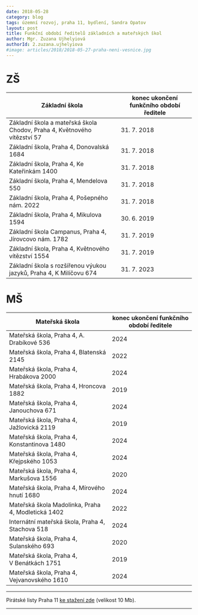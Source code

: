 ```yaml
---
date: 2018-05-28
category: blog
tags: územní rozvoj, praha 11, bydlení, Sandra Opatov
layout: post
title: Funkční období ředitelů základních a mateřských škol
author: Mgr. Zuzana Ujhelyiová 
authorId: 2.zuzana.ujhelyiova
#image: articles/2018/2018-05-27-praha-neni-vesnice.jpg
---
```


# ZŠ

| Základní škola | konec ukončení funkčního období ředitele |
|--|--|
| Základní škola a mateřská škola Chodov, Praha 4, Květnového vítězství 57 |  31. 7. 2018 |
| Základní škola, Praha 4, Donovalská 1684 |  31. 7. 2018 |
| Základní škola, Praha 4, Ke Kateřinkám 1400 |  31. 7. 2018 |
| Základní škola, Praha 4, Mendelova 550 |  31. 7. 2018 |
| Základní škola, Praha 4, Pošepného nám. 2022 |  31. 7. 2018 |
| Základní škola, Praha 4, Mikulova 1594 |  30. 6. 2019 |
| Základní škola Campanus, Praha 4, Jírovcovo nám. 1782 |  31. 7. 2019 |
| Základní škola, Praha 4, Květnového vítězství 1554 |  31. 7. 2019 |
| Základní škola s rozšířenou výukou jazyků, Praha 4, K Milíčovu 674 |  31. 7. 2023 |

# MŠ

| Mateřská škola | konec ukončení funkčního období ředitele |
|--|--|
| Mateřská škola, Praha 4, A. Drabíkové 536 | 2024 |
| Mateřská škola, Praha 4, Blatenská 2145 | 2022 |
| Mateřská škola, Praha 4, Hrabákova 2000 | 2024 |
| Mateřská škola, Praha 4, Hroncova 1882 | 2019 |
| Mateřská škola, Praha 4, Janouchova 671 | 2024 |
| Mateřská škola, Praha 4, Jažlovická 2119 | 2019 |
| Mateřská škola, Praha 4, Konstantinova 1480 | 2024 |
| Mateřská škola, Praha 4, Křejpského 1053 | 2024 |
| Mateřská škola, Praha 4, Markušova 1556 | 2020 |
| Mateřská škola, Praha 4, Mírového hnutí 1680 | 2024 |
| Mateřská škola Madolinka, Praha 4, Modletická 1402 | 2022 |
| Internátní mateřská škola, Praha 4, Stachova 518 | 2024 |
| Mateřská škola, Praha 4, Sulanského 693 | 2020 |
| Mateřská škola, Praha 4, V Benátkách 1751 | 2019 |
| Mateřská škola, Praha 4, Vejvanovského 1610 | 2024 |

---

Pirátské listy Praha 11 [ke stažení zde](/assets/pdf/2018-07-10-praha-11.pdf) (velikost 10 Mb).

- - -

